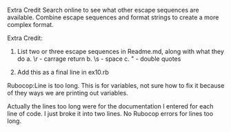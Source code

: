 Extra Credit
Search online to see what other escape sequences are available.
Combine escape sequences and format strings to create a more complex format.

Extra Credit:
1) List two or three escape sequences in Readme.md, along with what they do
  a. \r - carrage return
  b. \s - space
  c. \" - double quotes

2) Add this as a final line in ex10.rb

Rubocop:Line is too long. This is for variables, not sure how to fix it because
of they ways we are printing out variables.

Actually the lines too long were for the documentation I entered for each line of code.
I just broke it into two lines.  No Rubocop errors for lines too long.

